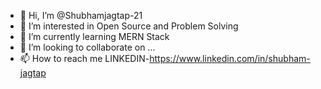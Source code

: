 - 👋 Hi, I’m @Shubhamjagtap-21
- 👀 I’m interested in Open Source and Problem Solving
- 🌱 I’m currently learning MERN Stack
- 💞️ I’m looking to collaborate on ...
- 📫 How to reach me LINKEDIN-https://www.linkedin.com/in/shubham-jagtap

<!---
Shubhamjagtap-21/Shubhamjagtap-21 is a ✨ special ✨ repository because its `README.md` (this file) appears on your GitHub profile.
You can click the Preview link to take a look at your changes.
--->
